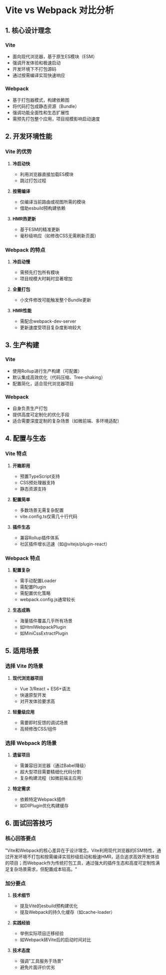 # Vite vs Webpack 对比分析

## 1. 核心设计理念

### Vite
- 面向现代浏览器，基于原生ES模块（ESM）
- 强调开发体验和极速启动
- 开发环境下不打包源码
- 通过按需编译实现快速响应

### Webpack
- 基于打包器模式，构建依赖图
- 将代码打包成静态资源（Bundle）
- 强调功能全面性和生态扩展性
- 需预先打包整个应用，项目规模影响启动速度

## 2. 开发环境性能

### Vite 的优势
1. **冷启动快**
   - 利用浏览器直接加载ES模块
   - 跳过打包过程

2. **按需编译**
   - 仅编译当前路由或视图所需的模块
   - 借助esbuild预构建依赖

3. **HMR热更新**
   - 基于ESM的精准更新
   - 毫秒级响应（如修改CSS无需刷新页面）

### Webpack 的特点
1. **冷启动慢**
   - 需预先打包所有模块
   - 项目规模大时耗时显著增加

2. **全量打包**
   - 小文件修改可能触发整个Bundle更新

3. **HMR性能**
   - 需配合webpack-dev-server
   - 更新速度受项目复杂度影响较大

## 3. 生产构建

### Vite
- 使用Rollup进行生产构建（可配置）
- 默认集成高效优化（代码压缩、Tree-shaking）
- 配置简化，适合现代浏览器项目

### Webpack
- 自身负责生产打包
- 提供高度可定制化的优化手段
- 适合需要深度定制的复杂场景（如微前端、多环境适配）

## 4. 配置与生态

### Vite 特点
1. **开箱即用**
   - 预置TypeScript支持
   - CSS预处理器支持
   - 静态资源支持

2. **配置简单**
   - 多数场景无需复杂配置
   - vite.config.ts仅需几十行代码

3. **插件生态**
   - 兼容Rollup插件体系
   - 社区插件增长迅速（如@vitejs/plugin-react）

### Webpack 特点
1. **配置复杂**
   - 需手动配置Loader
   - 需配置Plugin
   - 需配置优化策略
   - webpack.config.js通常较长

2. **生态成熟**
   - 海量插件覆盖几乎所有场景
   - 如HtmlWebpackPlugin
   - 如MiniCssExtractPlugin

## 5. 适用场景

### 选择 Vite 的场景
1. **现代浏览器项目**
   - Vue 3/React + ES6+语法
   - 快速原型开发
   - 对开发体验要求高

2. **轻量级应用**
   - 需要即时反馈的调试场景
   - 高频修改CSS/组件

### 选择 Webpack 的场景
1. **遗留项目**
   - 需兼容旧浏览器（通过Babel降级）
   - 超大型项目需要精细化代码分割
   - 复杂构建流程（如微前端主应用）

2. **特定需求**
   - 依赖特定Webpack插件
   - 如DllPlugin优化构建缓存

## 6. 面试回答技巧

### 核心回答要点
"Vite和Webpack的核心差异在于设计理念。Vite利用现代浏览器的ESM特性，通过开发环境不打包和按需编译实现秒级启动和极速HMR，适合追求高效开发体验的项目；而Webpack作为传统打包工具，通过强大的插件生态和高度可定制性满足复杂场景需求，但配置成本较高。"

### 加分要点
1. **技术细节**
   - 提及Vite的esbuild预构建优化
   - 提及Webpack的持久化缓存（如cache-loader）

2. **实践经验**
   - 举例实际项目迁移经验
   - 如Webpack转Vite后的启动时间对比

3. **技术态度**
   - 强调"工具服务于场景"
   - 避免片面评价优劣    